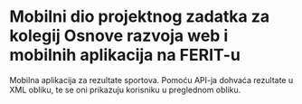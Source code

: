 # Mobilni dio projektnog zadatka za kolegij Osnove razvoja web i mobilnih aplikacija na FERIT-u

Mobilna aplikacija za rezultate sportova. Pomoću API-ja dohvaća rezultate u XML obliku, te se oni prikazuju korisniku u preglednom obliku.
